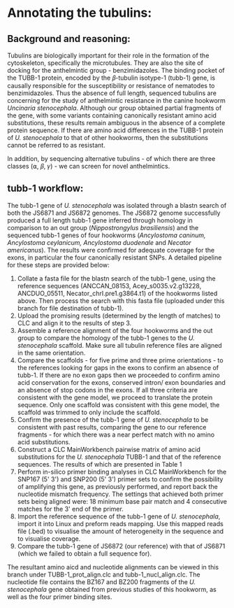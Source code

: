 # **Annotating the tubulins:**

## **Background and reasoning:**

Tubulins are biologically important for their role in the formation of the cytoskeleton, specifically the microtubules. They are also the site of docking for the anthelmintic group - benzimidazoles. The binding pocket of the TUBB-1 protein, encoded by the 𝛽-tubulin isotype-1 (tubb-1) gene, is causally responsible for the susceptibility or resistance of nematodes to benzimidazoles. Thus the absence of full length, sequenced tubulins are concerning for the study of anthelmintic resistance in the canine hookworm *Uncinaria stenocephala*. Although our group obtained partial fragments of the gene, with some variants containing canonically resistant amino acid substitutions, these results remain ambiguous in the absence of a complete protein sequence. If there are amino acid differences in the TUBB-1 protein of *U. stenocephala* to that of other hookworms, then the substitutions cannot be referred to as resistant.

In addition, by sequencing alternative tubulins - of which there are three classes (⍺, 𝛽, 𝛾) - we can screen for novel anthelmintics.

## **tubb-1 workflow:**

The tubb-1 gene of *U. stenocephala* was isolated through a blastn search of both the JS6871 and JS6872 genomes. The JS6872 genome successfully produced a full length tubb-1 gene inferred through homology in comparison to an out group (*Nippostrongylus brasiliensis*) and the sequenced tubb-1 genes of four hookworms (*Ancylostoma caninum, Ancylostoma ceylanicum, Ancylostoma duodenale* and *Necator americanus*). The results were confirmed for adequate coverage for the exons, in particular the four canonically resistant SNPs. A detailed pipeline for these steps are provided below:

1.  Collate a fasta file for the blastn search of the tubb-1 gene, using the reference sequences (ANCCAN_08153, Acey_s0035.v2.g13228, ANCDUO_05511, Necator_chrI.pre1.g3864.t1) of the hookworms listed above. Then process the search with this fasta file (uploaded under this branch for file destination of tubb-1).
2.  Upload the promising results (determined by the length of matches) to CLC and align it to the results of step 3.
3.  Assemble a reference alignment of the four hookworms and the out group to compare the homology of the tubb-1 genes to the *U. stenocephala* scaffold. Make sure all tubulin reference files are aligned in the same orientation.
4.  Compare the scaffolds - for five prime and three prime orientations - to the references looking for gaps in the exons to confirm an absence of tubb-1. If there are no exon gaps then we proceeded to confirm amino acid conservation for the exons, conserved intron/ exon boundaries and an absence of stop codons in the exons. If all three criteria are consistent with the gene model, we proceed to translate the protein sequence. Only one scaffold was consistent with this gene model, the scaffold was trimmed to only include the scaffold.
5.  Confirm the presence of the tubb-1 gene of *U. stenocephala* to be consistent with past results, comparing the gene to our reference fragments - for which there was a near perfect match with no amino acid substitutions.
6.  Construct a CLC MainWorkbench pairwise matrix of amino acid substitutions for the *U. stenocephala* TUBB-1 and that of the reference sequences. The results of which are presented in Table 1
7.  Perform in-silico primer binding analyses in CLC MainWorkbench for the SNP167 (5' 3') and SNP200 (5' 3') primer sets to confirm the possibility of amplifying this gene, as previously performed, and report back the nucleotide mismatch frequency. The settings that achieved both primer sets being aligned were: 18 minimum base pair match and 4 consecutive matches for the 3' end of the primer.
8.  Import the reference sequence of the tubb-1 gene of *U. stenocephala*, import it into Linux and preform reads mapping. Use this mapped reads file (.bed) to visualise the amount of heterogeneity in the sequence and to visualise coverage.
9.  Compare the tubb-1 gene of JS6872 (our reference) with that of JS6871 (which we failed to obtain a full sequence for).

The resultant amino aicd and nucleotide alignments can be viewed in this branch under TUBB-1_prot_align.clc and tubb-1_nucl_align.clc. The nucleotide file contains the BZ167 and BZ200 fragments of the *U. stenocephala* gene obtained from previous studies of this hookworm, as well as the four primer binding sites.
